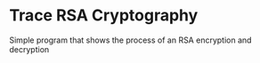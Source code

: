 # Trace RSA Cryptography
 Simple program that shows the process of an RSA encryption and decryption
